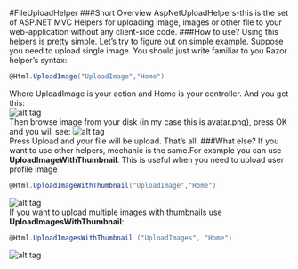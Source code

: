 #FileUploadHelper
###Short Overview
AspNetUploadHelpers-this is the set of ASP.NET MVC Helpers for uploading image, images or other file to your web-application 
without any client-side code.
###How to use?
Using this helpers is pretty simple. Let’s try to figure out on simple example.
Suppose you need to upload single image. You should just write familiar to you Razor helper’s syntax:
```c#
@Html.UploadImage("UploadImage","Home")
```
Where UploadImage is your action and Home is your controller.
And you get this:<br>
![alt tag](https://s8.postimg.org/c4whbsoyd/Upload_Image.png)<br>
Then browse image from your disk (in my case this is avatar.png), press OK and you will see:
![alt tag](https://s8.postimg.org/kycbl1kxx/Upload_Image_Action.png)<br>
Press Upload and your file will be upload. That’s all.
###What else?
If you want to use other helpers, mechanic is the same.For example you can use **UploadImageWithThumbnail**. This is useful when you need to upload user profile image
```c#
@Html.UploadImageWithThumbnail("UploadImage","Home")
```
![alt tag](https://s7.postimg.org/tv81tz7uz/Upload_Avatar.png)<br>
If you want to upload multiple images with thumbnails use **UploadImagesWithThumbnail**:
```c#
@Html.UploadImagesWithThumbnail ("UploadImages", "Home")
```
![alt tag](https://s7.postimg.org/3oz75yuvv/Upload_Images.png)<br>

